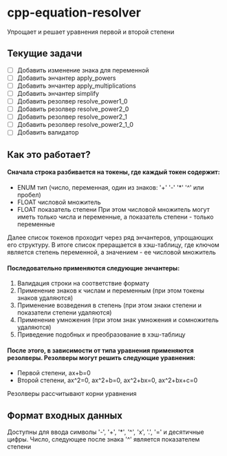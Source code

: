 # cpp-equation-resolver
Упрощает и решает уравнения первой и второй степени

## Текущие задачи
- [ ] Добавить изменение знака для переменной
- [ ] Добавить энчантер apply_powers
- [ ] Добавить энчантер apply_multiplications
- [ ] Добавить энчантер simplify
- [ ] Добавить резолвер resolve_power1_0
- [ ] Добавить резолвер resolve_power2_0
- [ ] Добавить резолвер resolve_power2_1
- [ ] Добавить резолвер resolve_power2_1_0
- [ ] Добавить валидатор

## Как это работает? 
#### Сначала строка разбивается на токены, где каждый токен содержит:
- ENUM тип (число, переменная, один из знаков: '+' '-' '*' '^' или пробел)
- FLOAT числовой множитель
- FLOAT показатель степени
При этом числовой множитель могут иметь только числа и переменные, а показатель степени - только переменные

Далее список токенов проходит через ряд энчантеров, упрощающих его структуру. В итоге список преращается в хэш-таблицу, 
где ключом является степень переменной, а значением - ее числовой множитель

#### Последовательно применяются следующие энчантеры:
1. Валидация строки на соответствие формату
2. Применение знаков к числам и переменным (при этом токены знаков удаляются)
3. Применение возведения в степень (при этом знаки степени и показатели степени удаляются)
4. Применение умножения (при этом знак умножения и сомножитель удаляются)
5. Приведение подобных и преобразование в хэш-таблицу

#### После этого, в зависимости от типа уравнения применяются резолверы. Резолверы могут решить следующие уравнения:
- Первой степени, ax+b=0
- Второй степени, ax^2=0, ax^2+b=0, ax^2+bx=0, ax^2+bx+c=0

Резолверы рассчитывают корни уравнения

## Формат входных данных
Доступны для ввода символы '-', '+', '*', '^', 'x', '.', '=' и десятичные цифры.
Число, следующее после знака '^' является показателем степени

